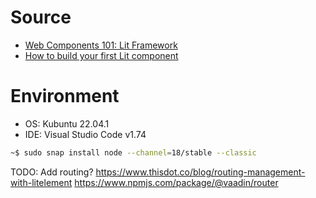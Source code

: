 # Source

- [Web Components 101: Lit Framework](https://coderpad.io/blog/development/web-components-101-lit-framework/)
- [How to build your first Lit component](https://www.youtube.com/watch?v=QBa1_QQnRcs)

# Environment

- OS: Kubuntu 22.04.1
- IDE: Visual Studio Code v1.74

```bash
~$ sudo snap install node --channel=18/stable --classic
```

TODO: Add routing? https://www.thisdot.co/blog/routing-management-with-litelement https://www.npmjs.com/package/@vaadin/router
